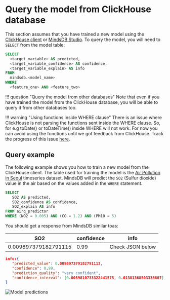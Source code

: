 # Query the model from ClickHouse database

This section assumes that you have trained a new model using the [ClickHouse client](/model/clickhouse/) or [MindsDB Studio](/model/train/). To query the model, you will need to `SELECT` from the model table:

```sql
SELECT
  <target_variable> AS predicted,
  <target_variable_confidence> AS confidence,
  <target_variable_explain> AS info
FROM
  mindsdb.<model_name>
WHERE
  <feature_one> AND <feature_two>
```

!!! question "Query the model from other databases"
    Note that even if you have trained the model from the ClickHouse database, you will be able to query it from other databases too.

!!! warning "Using functions inside WHERE clause"
    There is an issue where ClickHouse is not parsing the functions sent inside the WHERE clause. So, for e.g toDate() or toDateTime() inside WHERE will not work. For now you can avoid using the functions until we got feedback from ClickHouse. Track the progress of this issue [here](https://github.com/ClickHouse/ClickHouse/issues/24093).

## Query example

The following example shows you how to train a new model from the ClickHouse client. The table used for training the model is the [Air Pollution in Seoul](https://www.kaggle.com/bappekim/air-pollution-in-seoul) timeseries dataset. MindsDB will predict the `SO2` (Sulfur dioxide) value in the air based on the values added in the `WHERE` statement.

```sql
SELECT
   SO2 AS predicted,
   SO2_confidence AS confidence,
   SO2_explain AS info
FROM airq_predictor
WHERE (NO2 = 0.005) AND (CO = 1.2) AND (PM10 = 5)
```
You should get a response from MindsDB similar toas:

| SO2  | confidence | info   |
|----------------|------------|------|
| 0.009897379182791115 | 0.99 | Check JSON below  |

```json
info:{
   "predicted_value": 0.009897379182791113,
   "confidence": 0.99,
   "prediction_quality": "very confident",
   "confidence_interval": [0.0059810733322441575, 0.01381368503333807], "important_missing_information": ["Address"]
}
```

![Model predictions](/assets/predictors/clickhouse-query.gif)


